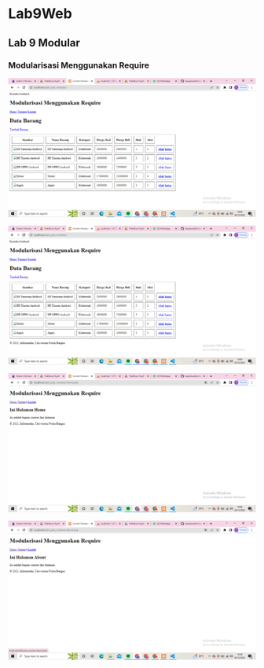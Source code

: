 # Lab9Web

## Lab 9 Modular

### Modularisasi Menggunakan Require
![Gambar 1](SS/SS1.png)

![Gambar 2](SS/SS2.png)

![Gambar 3](SS/SS3.png)

![Gambar 4](SS/SS4.png)
